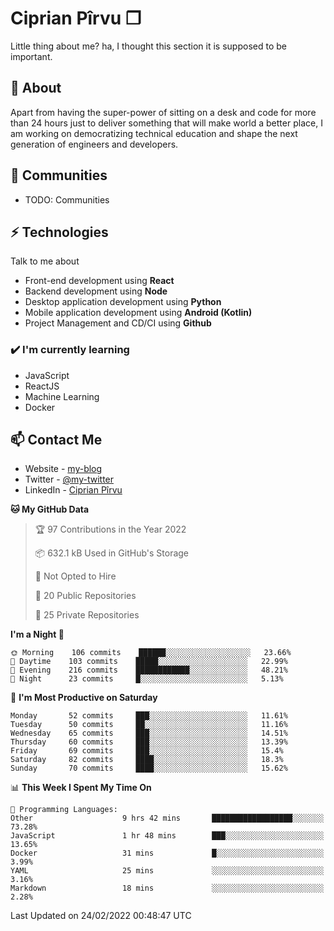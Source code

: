 # Ciprian Pîrvu ❐

Little thing about me? ha, I thought this section it is supposed to be important.

## 🧐 About

Apart from having the super-power of sitting on a desk and code for more than 24 hours just to deliver something that will make world a better place, I am working on democratizing technical education and shape the next generation of engineers and developers.

## 👯 Communities

-   TODO: Communities

## ⚡ Technologies

Talk to me about

-   Front-end development using **React**
-   Backend development using **Node**
-   Desktop application development using **Python**
-   Mobile application development using **Android (Kotlin)**
-   Project Management and CD/CI using **Github**

### ✔️ I'm currently learning

-   JavaScript
-   ReactJS
-   Machine Learning
-   Docker

## 📫 Contact Me

-   Website - [my-blog]()
-   Twitter - [@my-twitter]()
-   LinkedIn - [Ciprian Pîrvu](https://www.linkedin.com/in/p%C3%AErvu-ciprian-cristian-4415991b1/)

<!--START_SECTION:waka-->
**🐱 My GitHub Data** 

> 🏆 97 Contributions in the Year 2022
 > 
> 📦 632.1 kB Used in GitHub's Storage 
 > 
> 🚫 Not Opted to Hire
 > 
> 📜 20 Public Repositories 
 > 
> 🔑 25 Private Repositories  
 > 
**I'm a Night 🦉** 

```text
🌞 Morning    106 commits    ██████░░░░░░░░░░░░░░░░░░░   23.66% 
🌆 Daytime    103 commits    █████░░░░░░░░░░░░░░░░░░░░   22.99% 
🌃 Evening    216 commits    ████████████░░░░░░░░░░░░░   48.21% 
🌙 Night      23 commits     █░░░░░░░░░░░░░░░░░░░░░░░░   5.13%

```
📅 **I'm Most Productive on Saturday** 

```text
Monday       52 commits     ███░░░░░░░░░░░░░░░░░░░░░░   11.61% 
Tuesday      50 commits     ██░░░░░░░░░░░░░░░░░░░░░░░   11.16% 
Wednesday    65 commits     ███░░░░░░░░░░░░░░░░░░░░░░   14.51% 
Thursday     60 commits     ███░░░░░░░░░░░░░░░░░░░░░░   13.39% 
Friday       69 commits     ███░░░░░░░░░░░░░░░░░░░░░░   15.4% 
Saturday     82 commits     ████░░░░░░░░░░░░░░░░░░░░░   18.3% 
Sunday       70 commits     ████░░░░░░░░░░░░░░░░░░░░░   15.62%

```


📊 **This Week I Spent My Time On** 

```text
💬 Programming Languages: 
Other                    9 hrs 42 mins       ██████████████████░░░░░░░   73.28% 
JavaScript               1 hr 48 mins        ███░░░░░░░░░░░░░░░░░░░░░░   13.65% 
Docker                   31 mins             █░░░░░░░░░░░░░░░░░░░░░░░░   3.99% 
YAML                     25 mins             ░░░░░░░░░░░░░░░░░░░░░░░░░   3.16% 
Markdown                 18 mins             ░░░░░░░░░░░░░░░░░░░░░░░░░   2.28%

```


 Last Updated on 24/02/2022 00:48:47 UTC
<!--END_SECTION:waka-->
